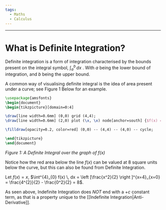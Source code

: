 ```yaml
---
tags:
  - Maths
  - Calculus
---
```

---

# What is Definite Integration?

Definite integration is a form of integration characterised by the bounds present on the integral symbol, $\int^{b}_{a} \, dx$ . With $a$ being the lower bound of integration, and $b$ being the upper bound.

A common way of visualising definite integral is the idea of area present under a curve; see Figure 1 Below for an example.

```tikz
\usepackage{amsfonts}
\begin{document}
\begin{tikzpicture}[domain=0:4]

\draw[line width=0.6mm] (0,0) grid (4,4);  
\draw[line width=0.6mm] (2,0) plot (\x, \x) node[anchor=south] {$f(x) = x$};

\filldraw[opacity=0.2, color=red] (0,0) -- (4,4) -- (4,0) -- cycle;

\end{tikzpicture}
\end{document}
```


*Figure 1: A Definite Integral over the graph of f(x)*

Notice how the red area below the line $f(x)$ can be valued at $8$ square units below the curve, but this can also be found from Definite Integration. 

Let $f(x) = x$,  $\int^{4}_{0} f(x) \, dx = \left [\frac{x^2}{2} \right ]^{x=4}_{x=0} = \frac{4^{2}}{2} - \frac{0^2}{2} = 8$.

As seen above, Indefinite Integration does *NOT* end with a $+c$ constant term, as that is a property unique to the [[Indefinite Integration|Anti-Derivative]]. 